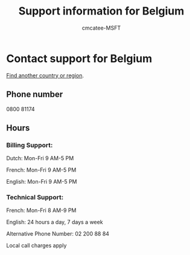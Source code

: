 ﻿---                                
title: Support information for Belgium
author: cmcatee-MSFT
f1.keywords:
- NOCSH
ms.author: cmcatee
manager: mnirkhe
audience: Admin
ms.topic: reference
ms.service: o365-administration
ms.collection: Adm_Support
localization_priority: Priority
description: Learn how to contact support for your country or region.
ROBOTS: NOINDEX, NOFOLLOW
---

# Contact support for Belgium

[Find another country or region](../contact-support-for-business-products.md).

## Phone number
0800 81174

## Hours
### Billing Support:

Dutch: Mon-Fri 9 AM-5 PM

French: Mon-Fri 9 AM-5 PM

English: Mon-Fri 9 AM-5 PM

### Technical Support:

French: Mon-Fri 8 AM-9 PM

English: 24 hours a day, 7 days a week

Alternative Phone Number: 02 200 88 84

Local call charges apply